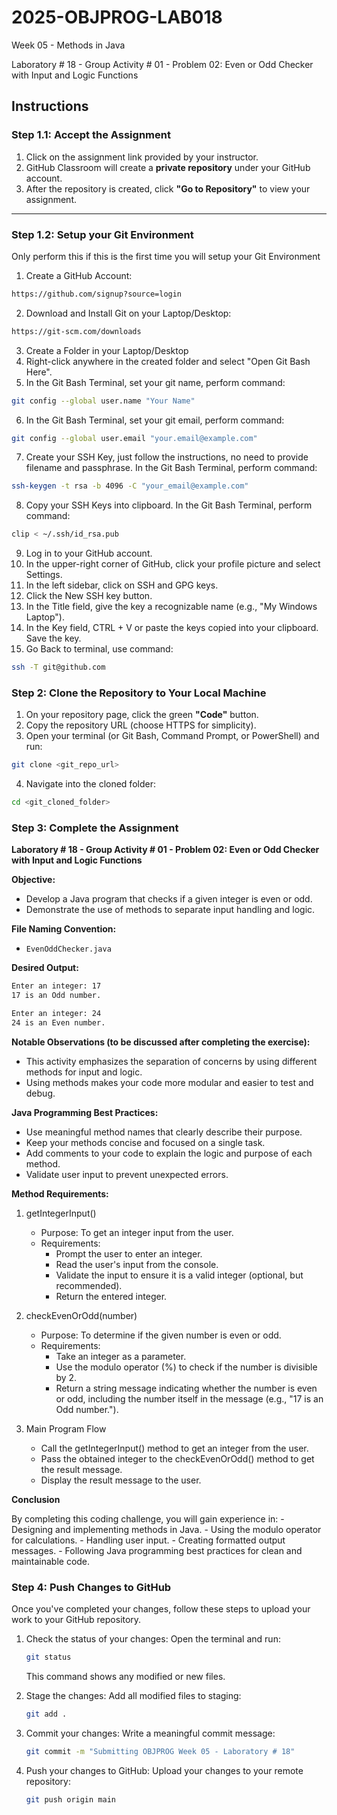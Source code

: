 # **2025-OBJPROG-LAB018**
Week 05 - Methods in Java

Laboratory # 18 - Group Activity # 01 - Problem 02: Even or Odd Checker with Input and Logic Functions

## **Instructions**

### **Step 1.1: Accept the Assignment**

   1. Click on the assignment link provided by your instructor.
   2. GitHub Classroom will create a **private repository** under your GitHub account.
   3. After the repository is created, click **"Go to Repository"** to view your assignment.

---

### **Step 1.2: Setup your Git Environment**
Only perform this if this is the first time you will setup your Git Environment

   1. Create a GitHub Account:
   ```bash
   https://github.com/signup?source=login
   ```
      
   2. Download and Install Git on your Laptop/Desktop:
   ```bash
   https://git-scm.com/downloads
   ```
   
   3. Create a Folder in your Laptop/Desktop
   4. Right-click anywhere in the created folder and select "Open Git Bash Here".
   5. In the Git Bash Terminal, set your git name, perform command:
   ```bash
   git config --global user.name "Your Name"
   ```
   
   6. In the Git Bash Terminal, set your git email, perform command:
   ```bash
   git config --global user.email "your.email@example.com"
   ```
   
   7. Create your SSH Key, just follow the instructions, no need to provide filename and passphrase. In the Git Bash Terminal, perform command:
   ```bash
   ssh-keygen -t rsa -b 4096 -C "your_email@example.com"
   ```
   
   8. Copy your SSH Keys into clipboard. In the Git Bash Terminal, perform command:
   ```bash
   clip < ~/.ssh/id_rsa.pub
   ```
   
   9. Log in to your GitHub account.
   10. In the upper-right corner of GitHub, click your profile picture and select Settings.
   11. In the left sidebar, click on SSH and GPG keys.
   12. Click the New SSH key button.
   13. In the Title field, give the key a recognizable name (e.g., "My Windows Laptop").
   14. In the Key field, CTRL + V or paste the keys copied into your clipboard. Save the key.
   15. Go Back to terminal, use command:
   ```bash
   ssh -T git@github.com
   ```

### **Step 2: Clone the Repository to Your Local Machine**

   1. On your repository page, click the green **"Code"** button.
   2. Copy the repository URL (choose HTTPS for simplicity).
   3. Open your terminal (or Git Bash, Command Prompt, or PowerShell) and run:
   
   ```bash
   git clone <git_repo_url>
   ```
   
   4. Navigate into the cloned folder:
   
   ```bash
   cd <git_cloned_folder>
   ```

### **Step 3: Complete the Assignment**

**Laboratory # 18 - Group Activity # 01 - Problem 02: Even or Odd Checker with Input and Logic Functions**

   **Objective:**
   - Develop a Java program that checks if a given integer is even or odd.
   - Demonstrate the use of methods to separate input handling and logic.

   **File Naming Convention:**
   - `EvenOddChecker.java`

   **Desired Output:**
   ```txt
   Enter an integer: 17
   17 is an Odd number.
   
   Enter an integer: 24
   24 is an Even number.
   ```

   **Notable Observations (to be discussed after completing the exercise):**
   - This activity emphasizes the separation of concerns by using different methods for input and logic.
   - Using methods makes your code more modular and easier to test and debug.

   **Java Programming Best Practices:**
   - Use meaningful method names that clearly describe their purpose.
   - Keep your methods concise and focused on a single task.
   - Add comments to your code to explain the logic and purpose of each method.
   - Validate user input to prevent unexpected errors.
      
   **Method Requirements:**

   1. getIntegerInput()
      - Purpose: To get an integer input from the user.
      - Requirements:
         - Prompt the user to enter an integer.
         - Read the user's input from the console.
         - Validate the input to ensure it is a valid integer (optional, but recommended).
         - Return the entered integer.
            
   2. checkEvenOrOdd(number)
      - Purpose: To determine if the given number is even or odd.
      - Requirements:
         - Take an integer as a parameter.
         - Use the modulo operator (%) to check if the number is divisible by 2.
         - Return a string message indicating whether the number is even or odd, including the number itself in the message (e.g., "17 is an Odd number.").

   3. Main Program Flow
      - Call the getIntegerInput() method to get an integer from the user.
      - Pass the obtained integer to the checkEvenOrOdd() method to get the result message.
      - Display the result message to the user.

   **Conclusion**

   By completing this coding challenge, you will gain experience in:
      - Designing and implementing methods in Java.
      - Using the modulo operator for calculations.
      - Handling user input.
      - Creating formatted output messages.
      - Following Java programming best practices for clean and maintainable code.

### **Step 4: Push Changes to GitHub**
Once you've completed your changes, follow these steps to upload your work to your GitHub repository.

1. Check the status of your changes:
   Open the terminal and run:
   
   ```bash
   git status
   ```
   This command shows any modified or new files.
   
2. Stage the changes:
   Add all modified files to staging:
   
   ```bash
   git add .
   ```
   
3. Commit your changes:
   Write a meaningful commit message:
   
   ```bash
   git commit -m "Submitting OBJPROG Week 05 - Laboratory # 18"
   ```
   
4. Push your changes to GitHub:
   Upload your changes to your remote repository:
   
   ```bash
   git push origin main
   ```

